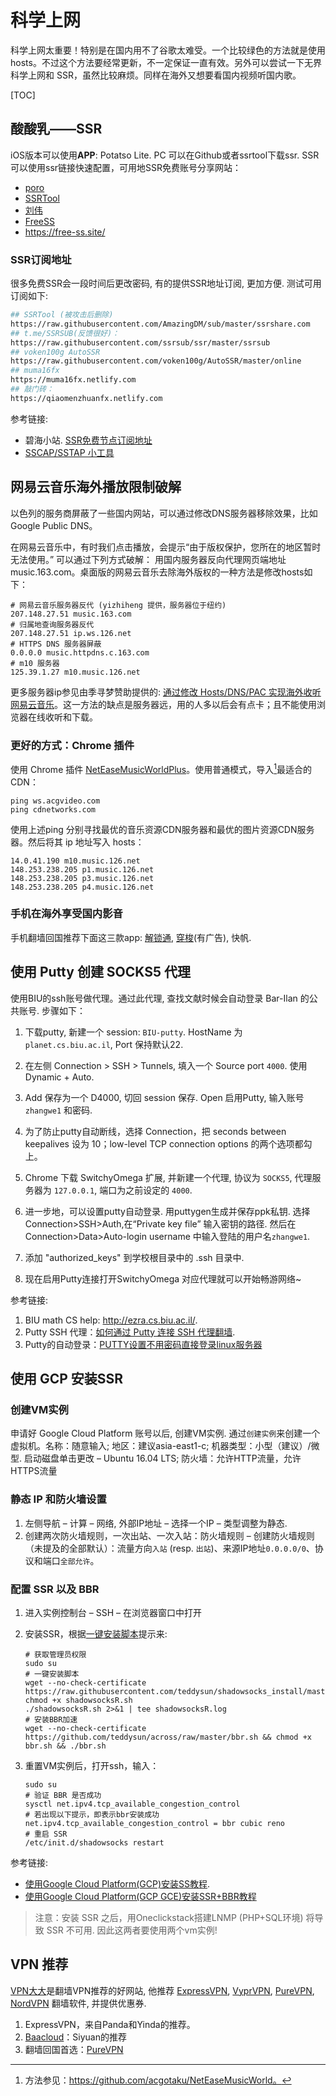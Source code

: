 # 科学上网

科学上网太重要！特别是在国内用不了谷歌太难受。一个比较绿色的方法就是使用hosts。不过这个方法要经常更新，不一定保证一直有效。另外可以尝试一下无界科学上网和 SSR，虽然比较麻烦。同样在海外又想要看国内视频听国内歌。

[TOC]


## 酸酸乳——SSR

iOS版本可以使用**APP**:  Potatso Lite. PC 可以在Github或者ssrtool下载ssr. SSR可以使用ssr链接快速配置，可用地SSR免费账号分享网站：

- [poro](http://poro.cz/)
- [SSRTool](https://www.ssrtool.com/tool/free_ssr)
- [刘伟](https://darrenliuwei.com/%E5%85%8D%E8%B4%B9ss-ssr%E5%88%86%E4%BA%AB.html)
- [FreeSS](https://ssx.re/)
- https://free-ss.site/



### SSR订阅地址

很多免费SSR会一段时间后更改密码, 有的提供SSR地址订阅, 更加方便. 测试可用订阅如下:

```bash
## SSRTool (被攻击后删除)
https://raw.githubusercontent.com/AmazingDM/sub/master/ssrshare.com 
## t.me/SSRSUB(反馈很好)：
https://raw.githubusercontent.com/ssrsub/ssr/master/ssrsub
## voken100g AutoSSR
https://raw.githubusercontent.com/voken100g/AutoSSR/master/online
## muma16fx
https://muma16fx.netlify.com
## 敲门砖：
https://qiaomenzhuanfx.netlify.com
```



参考链接:

- 碧海小站. [SSR免费节点订阅地址](https://bhqt.ltd/?p=240)
- [SSCAP/SSTAP 小工具](https://www.ssrtool.com/tool/free_ssr )





## 网易云音乐海外播放限制破解

以色列的服务商屏蔽了一些国内网站，可以通过修改DNS服务器移除效果，比如 Google Public DNS。


在网易云音乐中，有时我们点击播放，会提示“由于版权保护，您所在的地区暂时无法使用。” 可以通过下列方式破解： 用国内服务器反向代理网页端地址 music.163.com。桌面版的网易云音乐去除海外版权的一种方法是修改hosts如下：

```shell
# 网易云音乐服务器反代 (yizhiheng 提供，服务器位于纽约)
207.148.27.51 music.163.com
# 归属地查询服务器反代
207.148.27.51 ip.ws.126.net
# HTTPS DNS 服务器屏蔽
0.0.0.0 music.httpdns.c.163.com
# m10 服务器
125.39.1.27 m10.music.126.net
```
更多服务器ip参见由季寻梦赞助提供的: [通过修改 Hosts/DNS/PAC 实现海外收听网易云音乐](https://jixun.moe/post/oversea-netease-cloud-music-by-hosts/)。这一方法的缺点是服务器远，用的人多以后会有点卡；且不能使用浏览器在线收听和下载。



### 更好的方式：Chrome 插件

使用 Chrome 插件 [NetEaseMusicWorldPlus](https://github.com/nondanee/NetEaseMusicWorldPlus)。使用普通模式，导入[^1]最适合的 CDN：

```shell
ping ws.acgvideo.com
ping cdnetworks.com
```

使用上述ping 分别寻找最优的音乐资源CDN服务器和最优的图片资源CDN服务器。然后将其 ip 地址写入 hosts：

```shell
14.0.41.190 m10.music.126.net
148.253.238.205 p1.music.126.net
148.253.238.205 p3.music.126.net
148.253.238.205 p4.music.126.net
```

[^1]: 方法参见：https://github.com/acgotaku/NetEaseMusicWorld。



### 手机在海外享受国内影音

手机翻墙回国推荐下面这三款app: [解锁通](https://www.jiesuotong.com), [穿梭](https://www.transocks.com)(有广告), 快帆.



## 使用 Putty 创建 SOCKS5 代理

使用BIU的ssh账号做代理。通过此代理, 查找文献时候会自动登录 Bar-Ilan 的公共账号. 步骤如下：

1. 下载putty, 新建一个 session: `BIU-putty`. HostName 为 `planet.cs.biu.ac.il`, Port 保持默认22.

2. 在左侧 Connection > SSH > Tunnels, 填入一个 Source port `4000`. 使用 Dynamic + Auto.

3. Add 保存为一个 D4000, 切回 session 保存. Open 启用Putty, 输入账号`zhangwe1` 和密码.

4. 为了防止putty自动断线，选择 Connection，把 seconds between keepalives 设为 10；low-level TCP connection options 的两个选项都勾上。

5. Chrome 下载 SwitchyOmega 扩展, 并新建一个代理, 协议为 `SOCKS5`, 代理服务器为 `127.0.0.1`, 端口为之前设定的 `4000`. 

6. 进一步地，可以设置putty自动登录. 用puttygen生成并保存ppk私钥. 选择Connection>SSH>Auth,在“Private key file” 输入密钥的路径. 然后在Connection>Data>Auto-login username 中输入登陆的用户名`zhangwe1`. 

7. 添加 "authorized_keys" 到学校根目录中的 .ssh 目录中.

8. 现在启用Putty连接打开SwitchyOmega 对应代理就可以开始畅游网络~

   

参考链接: 

1. BIU math CS help: <http://ezra.cs.biu.ac.il/>.
2. Putty SSH 代理：[如何通过 Putty 连接 SSH 代理翻墙](https://jingpin.org/putty-ssh-tunnel/).
3. Putty的自动登录：[PUTTY设置不用密码直接登录linux服务器](https://blog.csdn.net/lincy100/article/details/7007939)



## 使用 GCP 安装SSR

### 创建VM实例

申请好 Google Cloud Platform 账号以后, 创建VM实例. 通过`创建实例`来创建一个虚拟机。名称：随意输入; 地区：建议asia-east1-c; 机器类型：小型（建议）/微型. 启动磁盘单击更改 – Ubuntu 16.04 LTS; 防火墙：允许HTTP流量，允许HTTPS流量



### 静态 IP 和防火墙设置

1. 左侧导航 – 计算 – 网络, 外部IP地址 – 选择一个IP – 类型调整为静态.
2. 创建两次防火墙规则，一次出站、一次入站：防火墙规则 – 创建防火墙规则（未提及的全部默认）：流量方向`入站` (resp. `出站`)、来源IP地址`0.0.0.0/0`、协议和端口`全部允许`。

   

### 配置 SSR 以及 BBR

1. 进入实例控制台 – SSH – 在浏览器窗口中打开

2. 安装SSR，根据[一键安装脚本](https://shadowsocks.be/9.html)提示来:

   ```shell
   # 获取管理员权限
   sudo su
   # 一键安装脚本
   wget --no-check-certificate https://raw.githubusercontent.com/teddysun/shadowsocks_install/master/shadowsocksR.sh
   chmod +x shadowsocksR.sh
   ./shadowsocksR.sh 2>&1 | tee shadowsocksR.log
   # 安装BBR加速
   wget --no-check-certificate https://github.com/teddysun/across/raw/master/bbr.sh && chmod +x bbr.sh && ./bbr.sh
   ```

3. 重置VM实例后，打开ssh，输入：

   ```shell
   sudo su
   # 验证 BBR 是否成功
   sysctl net.ipv4.tcp_available_congestion_control
   # 若出现以下提示，即表示bbr安装成功
   net.ipv4.tcp_available_congestion_control = bbr cubic reno
   # 重启 SSR
   /etc/init.d/shadowsocks restart
   ```

   

参考链接: 

- [使用Google Cloud Platform(GCP)安装SS教程](http://www.mzh.ren/gcp-free-ss.html).
- [使用Google Cloud Platform(GCP GCE)安装SSR+BBR教程](https://suiyuanjian.com/124.html)



> 注意：安装 SSR 之后，用Oneclickstack搭建LNMP (PHP+SQL环境) 将导致 SSR 不可用. 因此这两者要使用两个vm实例!



## VPN 推荐

[VPN大大](https://www.vpndada.com/best-vpns-for-china-cn/)是翻墙VPN推荐的好网站, 他推荐 [ExpressVPN](https://www.vpndada.com/go/expressvpn-cn), [VyprVPN](https://www.vpndada.com/go/vyprvpn-cn), [PureVPN](https://www.vpndada.com/go/purevpn), [NordVPN](https://www.vpndada.com/go/nordvpn-cn) 翻墙软件, 并提供优惠券.

1. ExpressVPN，来自Panda和Yinda的推荐。
2. [Baacloud](http://www.baavpn.net/)：Siyuan的推荐
3. 翻墙回国首选：[PureVPN](https://www.vpndada.com/go/purevpn) 